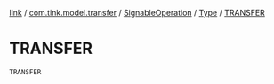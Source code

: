 [link](../../../index.md) / [com.tink.model.transfer](../../index.md) / [SignableOperation](../index.md) / [Type](index.md) / [TRANSFER](./-t-r-a-n-s-f-e-r.md)

# TRANSFER

`TRANSFER`